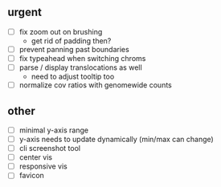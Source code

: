 urgent
------
- [ ] fix zoom out on brushing
    - get rid of padding then?
- [ ] prevent panning past boundaries
- [ ] fix typeahead when switching chroms
- [ ] parse / display translocations as well
    - need to adjust tooltip too
- [ ] normalize cov ratios with genomewide counts

other
-----
- [ ] minimal y-axis range
- [ ] y-axis needs to update dynamically (min/max can change)
- [ ] cli screenshot tool
- [ ] center vis
- [ ] responsive vis
- [ ] favicon

